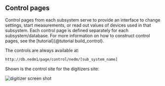 ## Control pages

Control pages from each subsystem serve to provide an interface to change
settings, start measurements, or read out values of devices used in that
subsystem.  Each control page is defined separately for each
subsystem/database.  For more information on how to construct control pages,
see the [tutorial]{@tutorial build_control}.  

The controls are always available at:

```bash
http://db.nedm1/page/control/nedm/[sub_system_name]
```

Shown is the control site for the digitizers site:

![digitizer screen shot](control_site.png)
